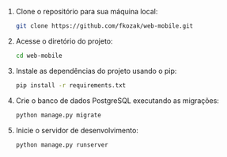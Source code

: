 1. Clone o repositório para sua máquina local:

    ```bash
    git clone https://github.com/fkozak/web-mobile.git
    ```

2. Acesse o diretório do projeto:

    ```bash
    cd web-mobile
    ```

3. Instale as dependências do projeto usando o pip:

    ```bash
    pip install -r requirements.txt
    ```

4. Crie o banco de dados PostgreSQL executando as migrações:

    ```bash
    python manage.py migrate
    ```

5. Inicie o servidor de desenvolvimento:

    ```bash
    python manage.py runserver
    ```
